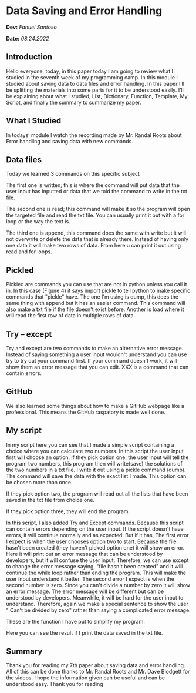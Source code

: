# Data Saving and Error Handling
**Dev:** *Fanuel Santoso*

**Date:** *08.24.2022*

## Introduction
Hello everyone, today, in this paper today I am going to review what I studied in the seventh week of my programming camp. In this module I studied about saving data to data files and error handling. In this paper I’ll be splitting the materials into some parts for it to be understood easily. I’ll be explaining about what I studied, List, Dictionary, Function, Template, My Script, and finally the summary to summarize my paper.

## What I Studied
In todays’ module I watch the recording made by Mr. Randal Roots about Error handling and saving data with new commands.

## Data files
Today we learned 3 commands on this specific subject

The first one is written; this is where the command will put data that the user input has inputted or data that we told the command to write in the txt file. 

The second one is read; this command will make it so the program will open the targeted file and read the txt file. You can usually print it out with a for loop or the way the text is. 

The third one is append, this command does the same with write but it will not overwrite or delete the data that is already there. Instead of having only one data it will make two rows of data. From here u can print it out using read and for loops. 

## Pickled

Pickled are commands you can use that are not in python unless you call it in. In this case (Figure 4) it says import pickle to tell python to make specific commands that "pickle" have. The one I'm using is dump, this does the same thing with append but it has an easier command. This command will also make a txt file if the file doesn't exist before. Another is load where it will read the first row of data in multiple rows of data.

## Try – except

Try and except are two commands to make an alternative error message. Instead of saying something a user input wouldn't understand you can use try to try out your command first. If your command doesn't work, it will show them an error message that you can edit. XXX is a command that can contain errors.

## GitHub

We also learned some things about how to make a GitHub webpage like a professional. This means the GitHub raspatory is made well done. 

## My script

In my script here you can see that I made a simple script containing a choice where you can calculate two numbers. In this script the user input first will choose an option, if they pick option one, the user input will tell the program two numbers, this program then will write(save) the solutions of the two numbers in a txt file. I write it out using a pickle command (dump). The command will save the data with the exact list I made. This option can be chosen more than once.

If they pick option two, the program will read out all the lists that have been saved in the txt file from choice one.

If they pick option three, they will end the program.

In this script, I also added Try and Except commands. Because this script can contain errors depending on the user input. If the script doesn't have errors, it will continue normally and as expected. But if it has, 
The first error I expect is when the user chooses option two to start. Because the file hasn't been created (they haven't picked option one) it will show an error. Here it will print out an error message that can be understood by developers, but it will confuse the user input. Therefore, we can use except to change the error message saying, "file hasn't been created" and it will continue the while loop rather than ending the program. This will make the user input understand it better.
The second error I expect is when the second number is zero. Since you can't divide a number by zero it will show an error message. The error message will be different but can be understood by developers. Meanwhile, it will be hard for the user input to understand. Therefore, again we make a special sentence to show the user " Can't be divided by zero" rather than saying a complicated error message.

These are the function I have put to simplify my program.

Here you can see the result if I print the data saved in the txt file. 

## Summary
Thank you for reading my 7th paper about saving data and error handling. All of this can be done thanks to Mr. Randal Roots and Mr. Dave Blodgett for the videos. I hope the information given can be useful and can be understood easy. Thank you for reading

